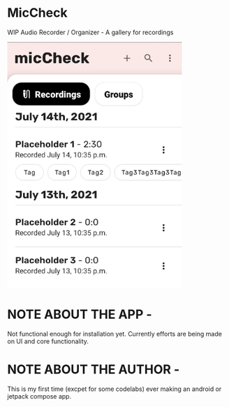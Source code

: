 # MicCheck
WIP Audio Recorder / Organizer - A gallery for recordings

<img src="screenshots/UI.jpg" width="400">



# NOTE ABOUT THE APP - 

Not functional enough for installation yet. Currently efforts are being made on UI and core functionality.

# NOTE ABOUT THE AUTHOR - 

This is my first time (excpet for some codelabs) ever making an android or jetpack compose app. 
